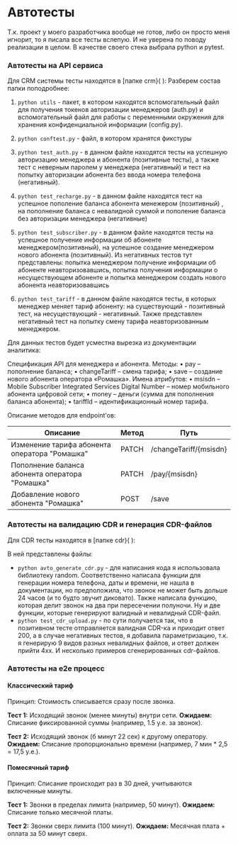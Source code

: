 # Автотесты

Т.к. проект у моего разработчика вообще не готов, либо он просто меня игнорит, то я писала все тесты вслепую. И не уверена по поводу реализации в целом. В качестве своего стека выбрала python и pytest.

### Автотесты на API сервиса 

Для CRM системы тесты находятся в [папке crm}( ):
Разберем состав папки поподробнее:

1. ```python utils``` - пакет, в котором находятся вспомогательный файл для получения токенов авторизации менеджеров (auth.py) и вспомогательный файл для работы с переменными окружения для хранения конфиденциальной информации (config.py).

2. ```python conftest.py``` - файл, в котором хранятся фикстуры
3. ```python test_auth.py``` - в данном файле находятся тесты на успешную авторизацию менеджера и абонента (позитивные тесты), а также тест с неверным паролем у менеджера (негативный) и тест на попытку авторизации абонента без ввода номера телефона (негативный). 
4. ```python test_recharge.py``` - в данном файле находятся тест на успешное пополение баланса абонента менежером (позитивный) , на пополнение баланса с невалидной суммой и пополение баланса без авторизации менеджера (негативные)
5. ```python test_subscriber.py``` - в данном файле находятся тесты на успешное получение информации об абоненте менеджером(позитивный), на успешное создание менеджером нового абонента (позитивный). Из негативных тестов тут представлены: попытка менеджером получение информации об абоненте неавторизовавшись, попытка получения информации о несуществующем абоненте и попытка менеджером создать нового абонента неавторизовавшись 
6. ```python test_tariff``` - в данном файле находятся тесты, в которых менеджер меняет тариф абоненту: на существующий - позитивный тест, на несуществующий - негативный. Также представлен негативный тест на попытку смену тарифа неавторизованным менеджером.

Для данных тестов будет усместна вырезка из документации аналитика:

Спецификация API для менеджера и абонента.
Методы:
•	pay – пополнение баланса;
•	changeTariff – смена тарифа;
•	save – создание нового абонента оператора «Ромашка». Имена атрибутов:
•	msisdn – Mobile Subscriber Integrated Services Digital Number – номер мобильного абонента цифровой сети;
•	money – деньги (cумма для пополнения баланса абонента);
•	tariffId – идентификационный номер тарифа.

Описание методов для endpoint’ов:

| Описание | Метод	| Путь | 
| ------------- | ------------- | ------------- |
| Изменение тарифа абонента оператора "Ромашка"	| PATCH	| /changeTariff/{msisdn}| 
| Пополнение баланса абонента оператора "Ромашка"	| PATCH	| /pay/{msisdn}|
| Добавление нового абонента "Ромашка"	| POST	| /save| 

### Автотесты на валидацию CDR и генерация CDR-файлов

Для CDR тесты находятся в [папке cdr}( ):

В ней представлены файлы:
* ```python avto_generate_cdr.py``` - для написания кода я использовала библиотеку random. Соответственно написала функции для генерации номера телефона, даты и времени, не нашла в документации, но предположила, что звонок не может быть дольше 24 часов (и то будто звучит диковато). Также написала функцию, которая делит звонок на два при пересечении полуночи. Ну и две функции, которые генерируют валидный и невалидный CDR-файл. 
* ```python test_cdr_upload.py``` - по сути получается так, что в позитивном тесте отправляется валидная CDR-ка и приходит ответ 200, а в случае негативных тестов, я добавила параметризацию, т.к. я генерирую 9 видов разных невалидных файлов, и ответ должен прийти 4хх.
И несколько примеров сгенерированных cdr-файлов.

### Автотесты на e2e процесс
#### Классический тариф
Принцип: Стоимость списывается сразу после звонка.

**Тест 1:** Исходящий звонок (менее минуты) внутри сети.
**Ожидаем:** Списание фиксированной суммы (например, 1.5 у.е. за звонок).

**Тест 2:** Исходящий звонок (б минут 22 сек) к другому оператору.
**Ожидаем:** Списание пропорционально времени (например, 7 мин * 2,5 = 17,5 у.е.).

#### Помесячный тариф
Принцип: Списание происходит раз в 30 дней, учитываются включенные минуты.

**Тест 1:** Звонки в пределах лимита (например, 50 минут).
**Ожидаем:** Списание только месячной платы.

**Тест 2:** Звонки сверх лимита (100 минут).
**Ожидаем:** Месячная плата + оплата за 50 минут сверх.

